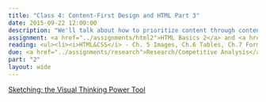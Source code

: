```yaml
---
title: "Class 4: Content-First Design and HTML Part 3"
date: 2015-09-22 12:00:00
description: "We'll talk about how to prioritize content through content outlines and sketching.  We'll practice with a hands-on content prioritization exercise.  Finally, we'll finish our HTML lesson."
assignment: <a href="../assignments/html2">HTML Basics 2</a> and <a href="/assignments/sketching.html">Project Sketches</a>
reading: <ul><li><i>HTML&CSS</i> - Ch. 5 Images, Ch.6 Tables, Ch.7 Forms, Ch.8 Extra Markup</li><li><a href="http://alistapart.com/article/sketching-the-visual-thinking-power-tool">Sketching - the Visual Thinking Power Tool by Mike Rohde</a></li><li><a href="http://www.markboulton.co.uk/journal/structure-first-content-always">Structure First. Content Always. by Mark Boulton</a></li><li><a href="http://www.smashingmagazine.com/2012/06/sketching-a-new-mobile-web/">Sketching a New Mobile Web</a></li></ul>
due: <a href="../assignments/research">Research/Competitive Analysis</a>
part: "2"
layout: wide
---
```


[Sketching: the Visual Thinking Power Tool](http://alistapart.com/article/sketching-the-visual-thinking-power-tool)
